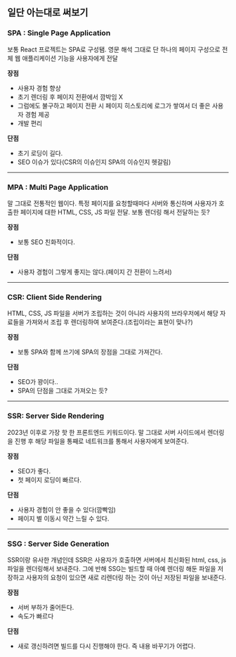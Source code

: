 <!-- 각각 차이점, 장단점 정리하기 -->
<!-- due Date 24.04.22 -->

## 일단 아는대로 써보기

### SPA : Single Page Application

보통 React 프로젝트는 SPA로 구성됌. 영문 해석 그대로 단 하나의 페이지 구성으로 전체 웹 애플리케이션 기능을 사용자에게 전달

**장점**

- 사용자 경험 향상
- 초기 렌더링 후 페이지 전환에서 깜박임 X
- 그럼에도 불구하고 페이지 전환 시 페이지 히스토리에 로그가 쌓여서 더 좋은 사용자 경험 제공
- 개발 편리

**단점**

- 초기 로딩이 길다.
- SEO 이슈가 있다(CSR의 이슈인지 SPA의 이슈인지 헷갈림)

---

### MPA : Multi Page Application

말 그대로 전통적인 웹이다. 특정 페이지를 요청할때마다 서버와 통신하며 사용자가 호출한 페이지에 대한 HTML, CSS, JS 파일 전달.
보통 렌더링 해서 전달하는 듯?

**장점**

- 보통 SEO 친화적이다.

**단점**

- 사용자 경험이 그렇게 좋지는 않다.(페이지 간 전환이 느려서)

---

### CSR: Client Side Rendering

HTML, CSS, JS 파일을 서버가 조립하는 것이 아니라 사용자의 브라우저에서 해당 자료들을 가져와서 조립 후 렌더링하여 보여준다.(조립이라는 표현이 맞나?)

**장점**

- 보통 SPA와 함께 쓰기에 SPA의 장점을 그대로 가져간다.

**단점**

- SEO가 꽝이다..
- SPA의 단점을 그대로 가져오는 듯?

---

### SSR: Server Side Rendering

2023년 이후로 가장 핫 한 프론트엔드 키워드이다.
말 그대로 서버 사이드에서 렌더링을 진행 후 해당 파일을 통째로 네트워크를 통해서 사용자에게 보여준다.

**장점**

- SEO가 좋다.
- 첫 페이지 로딩이 빠르다.

**단점**

- 사용자 경험이 안 좋을 수 있다(깜빡임)
- 페이지 별 이동시 약간 느릴 수 있다.

---

### SSG : Server Side Generation

SSR이랑 유사한 개념인데 SSR은 사용자가 호출하면 서버에서 최신화된 html, css, js 파일을 렌더링해서 보내준다. 그에 반해 SSG는 빌드할 때 아예 렌더링 해둔 파일을 저장하고 사용자의 요청이 있으면 새로 리렌더링 하는 것이 아닌 저장된 파일을 보내준다.

**장점**

- 서버 부하가 줄어든다.
- 속도가 빠르다

**단점**

- 새로 갱신하려면 빌드를 다시 진행해야 한다. 즉 내용 바꾸기가 어렵다.
